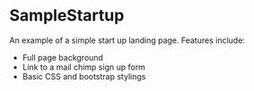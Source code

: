 # SampleStartup
An example of a simple start up landing page.
Features include:
- Full page background
- Link to a mail chimp sign up form
- Basic CSS and bootstrap stylings

